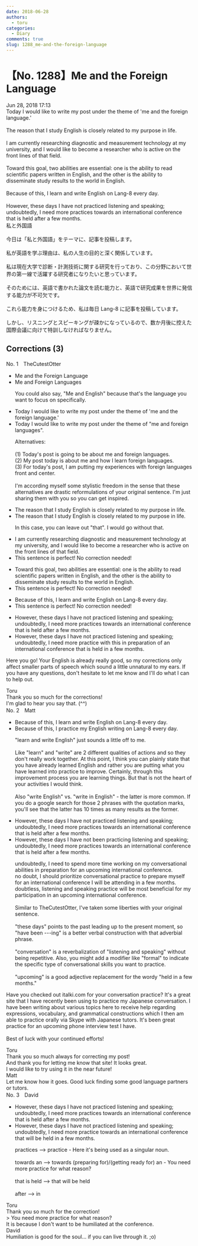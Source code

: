 ```yaml
---
date: 2018-06-28
authors:
  - toru
categories:
  - Diary
comments: true
slug: 1288_me-and-the-foreign-language
---
```


# 【No. 1288】Me and the Foreign Language
<div class="date">Jun 28, 2018 17:13</div>
<div id="post"><div id="body_show_ori">
Today I would like to write my post under the theme of 'me and the foreign language.'<br/><br/>The reason that I study English is closely related to my purpose in life. <br/><br/>I am currently researching diagnostic and measurement technology at my university, and I would like to become a researcher who is active on the front lines of that field.<br/><br/>Toward this goal, two abilities are essential: one is the ability to read scientific papers written in English, and the other is the ability to disseminate study results to the world in English.<br/><br/>Because of this, I learn and write English on Lang-8 every day.<br/><br/>However, these days I have not practiced listening and speaking; undoubtedly, I need more practices towards an international conference that is held after a few months.
</div></div>

<!-- more -->

<div id="post_ja"><div id="body_show_mo">
私と外国語<br/><br/>今日は「私と外国語」をテーマに、記事を投稿します。<br/><br/>私が英語を学ぶ理由は、私の人生の目的と深く関係しています。<br/><br/>私は現在大学で診断・計測技術に関する研究を行っており、この分野において世界の第一線で活躍する研究者になりたいと思っています。<br/><br/>そのためには、英語で書かれた論文を読む能力と、英語で研究成果を世界に発信する能力が不可欠です。<br/><br/>これら能力を身につけるため、私は毎日 Lang-8 に記事を投稿しています。<br/><br/>しかし、リスニングとスピーキングが疎かになっているので、数か月後に控えた国際会議に向けて特訓しなければなりません。
</div></div>

## Corrections (3)
<div id="block"><div class="first_name"> No. 1　<span class="just_name">TheCutestOtter</span></div><div id="block2">
<ul class="correction_field">
<li class="incorrect">Me and the Foreign Language</li>
<li class="corrected correct">
Me and <span class="f_blue">Foreign Languages</span>
<p class="correction_comment">You could also say, "Me and English" because that's the language you want to focus on specifically.</p>
</li>
</ul>
<ul class="correction_field">
<li class="incorrect">Today I would like to write my post under the theme of 'me and the foreign language.'</li>
<li class="corrected correct">
Today I would like to write my post under the theme of "me and foreign languages".
<p class="correction_comment">Alternatives:<br/><br/>(1) Today's post is going to be about me and foreign languages.<br/>(2) My post today is about me and how I learn foreign languages. <br/>(3) For today's post, I am putting my experiences with foreign languages front and center. <br/><br/>I'm according myself some stylistic freedom in the sense that these alternatives are drastic reformulations of your original sentence. I'm just sharing them with you so you can get inspired.</p>
</li>
</ul>
<ul class="correction_field">
<li class="incorrect">The reason that I study English is closely related to my purpose in life.</li>
<li class="corrected correct">
The reason <span class="f_red">that</span> I study English is closely related to my purpose in life.
<p class="correction_comment">In this case, you can leave out "that". I would go without that.</p>
</li>
</ul>
<ul class="correction_field">
<li class="incorrect">I am currently researching diagnostic and measurement technology at my university, and I would like to become a researcher who is active on the front lines of that field.</li>
<li class="corrected perfect">This sentence is perfect! No correction needed!</li>
</ul>
<ul class="correction_field">
<li class="incorrect">Toward this goal, two abilities are essential: one is the ability to read scientific papers written in English, and the other is the ability to disseminate study results to the world in English.</li>
<li class="corrected perfect">This sentence is perfect! No correction needed!</li>
</ul>
<ul class="correction_field">
<li class="incorrect">Because of this, I learn and write English on Lang-8 every day.</li>
<li class="corrected perfect">This sentence is perfect! No correction needed!</li>
</ul>
<ul class="correction_field">
<li class="incorrect">However, these days I have not practiced listening and speaking; undoubtedly, I need more practices towards an international conference that is held after a few months.</li>
<li class="corrected correct">
However, these days I have not practiced listening and speaking; undoubtedly, I need more <span class="f_blue">practice with this in preparation of</span> an international conference that is held <span class="f_blue">in</span> a few months.
</li>
</ul>
<p class="comment_small">
 Here you go! Your English is already really good, so my corrections only affect smaller parts of speech which sound a little unnatural to my ears. If you have any questions, don't hesitate to let me know and I'll do what I can to help out.
</p>

</div><div class="name"><span class="just_name">Toru</span><br>
Thank you so much for the corrections!<br/>I'm glad to hear you say that. (^^)
</div>
</div>
<div id="block"><div class="first_name"> No. 2　<span class="just_name">Matt</span></div><div id="block2">
<ul class="correction_field">
<li class="incorrect">Because of this, I learn and write English on Lang-8 every day.</li>
<li class="corrected correct">
Because of this, I <span class="f_blue">practice my English writing</span> on Lang-8 every day.
<p class="correction_comment">"learn and write English" just sounds a little off to me. <br/><br/>Like "learn" and "write" are 2 different qualities of actions and so they don't really work together. At this point, I think you can plainly state that you have already learned English and rather you are putting what you have learned into practice to improve. Certainly, through this improvement process you are learning things. But that is not the heart of your activities I would think. <br/><br/>Also "write English" vs. "write in English" - the latter is more common. If you do a google search for those 2 phrases with the quotation marks, you'll see that the latter has 10 times as many results as the former.</p>
</li>
</ul>
<ul class="correction_field">
<li class="incorrect">However, these days I have not practiced listening and speaking; undoubtedly, I need more practices towards an international conference that is held after a few months.</li>
<li class="corrected correct">
However, these days I have not <span class="f_blue">been </span>practic<span class="f_blue">ing</span> listening and speaking; <span class="f_red">undoubtedly, I need more practices towards an international conference that is held after a few months.</span>
<p class="correction_comment">undoubtedly, I need to spend more time working on my conversational abilities in preparation for an upcoming international conference.<br/>no doubt, I should prioritize conversational practice to prepare myself for an international conference I will be attending in a few months.<br/>doubtless, listening and speaking practice will be most beneficial for my participation in an upcoming international conference.<br/><br/>Similar to TheCutestOtter, I've taken some liberties with your original sentence.<br/><br/>"these days" points to the past leading up to the present moment, so "have been ---ing" is a better verbal construction with that adverbial phrase.<br/><br/>"conversation" is a reverbalization of "listening and speaking" without being repetitive. Also, you might add a modifier like "formal" to indicate the specific type of conversational skills you want to practice.<br/><br/>"upcoming" is a good adjective replacement for the wordy "held in a few months."</p>
</li>
</ul>
<p class="comment_small">
 Have you checked out italki.com for your conversation practice? It's a great site that I have recently been using to practice my Japanese conversation. I have been writing about various topics here to receive help regarding expressions, vocabulary, and grammatical constructions which I then am able to practice orally via Skype with Japanese tutors. It's been great practice for an upcoming phone interview test I have.
 <br/>
 <br/>
 Best of luck with your continued efforts!
</p>

</div><div class="name"><span class="just_name">Toru</span><br>
Thank you so much always for correcting my post!<br/>And thank you for letting me know that site! It looks great.<br/>I would like to try using it in the near future!
</div>
<div class="name"><span class="just_name">Matt</span><br>
Let me know how it goes. Good luck finding some good language partners or tutors.
</div>
</div>
<div id="block"><div class="first_name"> No. 3　<span class="just_name">David</span></div><div id="block2">
<ul class="correction_field">
<li class="incorrect">However, these days I have not practiced listening and speaking; undoubtedly, I need more practices towards an international conference that is held after a few months.</li>
<li class="corrected correct">
However, these days I have not practiced listening and speaking; undoubtedly, I need more practice towards an international conference that will be held in a few months.
<p class="correction_comment">practices --&gt; practice - Here it's being used as a singular noun.<br/><br/>towards an --&gt; towards (preparing for)/(getting ready for) an - You need more practice for what reason? <br/><br/>that is held --&gt; that will be held<br/><br/>after --&gt; in</p>
</li>
</ul>
</div><div class="name"><span class="just_name">Toru</span><br>
Thank you so much for the correction!<br/>&gt; You need more practice for what reason? <br/>It is because I don't want to be humiliated at the conference.
</div>
<div class="name"><span class="just_name">David</span><br>
Humiliation is good for the soul... if you can live through it. ;o)
</div>
</div>
